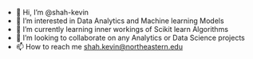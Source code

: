 - 👋 Hi, I’m @shah-kevin
- 👀 I’m interested in Data Analytics and Machine learning Models
- 🌱 I’m currently learning inner workings of Scikit learn Algorithms
- 💞️ I’m looking to collaborate on any Analytics or Data Science projects
- 📫 How to reach me shah.kevin@northeastern.edu

<!---
shah-kevin/shah-kevin is a ✨ special ✨ repository because its `README.md` (this file) appears on your GitHub profile.
You can click the Preview link to take a look at your changes.
--->
